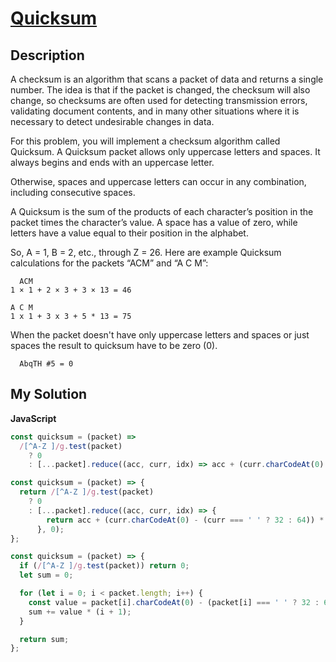# [Quicksum](https://www.codewars.com/kata/569924899aa8541eb200003f)

## Description

A checksum is an algorithm that scans a packet of data and returns a single number. The idea is that if the packet is changed, the checksum will also change, so checksums are often used for detecting transmission errors, validating document contents, and in many other situations where it is necessary to detect undesirable changes in data.

For this problem, you will implement a checksum algorithm called Quicksum. A Quicksum packet allows only uppercase letters and spaces. It always begins and ends with an uppercase letter.

Otherwise, spaces and uppercase letters can occur in any combination, including consecutive spaces.

A Quicksum is the sum of the products of each character’s position in the packet times the character’s value. A space has a value of zero, while letters have a value equal to their position in the alphabet.

So, A = 1, B = 2, etc., through Z = 26. Here are example Quicksum calculations for the packets “ACM” and “A C M”:

```
  ACM
1 × 1 + 2 × 3 + 3 × 13 = 46

A C M
1 x 1 + 3 x 3 + 5 * 13 = 75
```

When the packet doesn't have only uppercase letters and spaces or just spaces the result to quicksum have to be zero (0).

```
  AbqTH #5 = 0
```

## My Solution

**JavaScript**

```js
const quicksum = (packet) =>
  /[^A-Z ]/g.test(packet)
    ? 0
    : [...packet].reduce((acc, curr, idx) => acc + (curr.charCodeAt(0) - (curr === ' ' ? 32 : 64)) * (idx + 1), 0);
```

```js
const quicksum = (packet) => {
  return /[^A-Z ]/g.test(packet)
    ? 0
    : [...packet].reduce((acc, curr, idx) => {
        return acc + (curr.charCodeAt(0) - (curr === ' ' ? 32 : 64)) * (idx + 1);
      }, 0);
};
```

```js
const quicksum = (packet) => {
  if (/[^A-Z ]/g.test(packet)) return 0;
  let sum = 0;

  for (let i = 0; i < packet.length; i++) {
    const value = packet[i].charCodeAt(0) - (packet[i] === ' ' ? 32 : 64);
    sum += value * (i + 1);
  }

  return sum;
};
```
